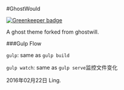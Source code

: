 #GhostWould

[![Greenkeeper badge](https://badges.greenkeeper.io/wssgcg1213/ghostwould.svg)](https://greenkeeper.io/)

A ghost theme forked from ghostwill.

###Gulp Flow 

`gulp`: same as `gulp build`

`gulp watch`:  same as `gulp serve`监控文件变化



2016年02月22日 Ling.